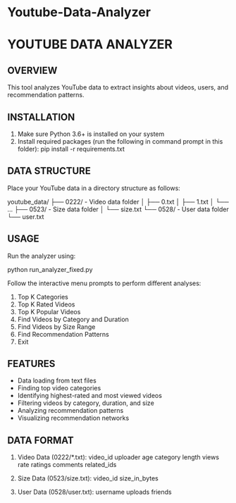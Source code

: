 # Youtube-Data-Analyzer
YOUTUBE DATA ANALYZER
=====================

OVERVIEW
--------
This tool analyzes YouTube data to extract insights about videos, users, and recommendation patterns.

INSTALLATION
-----------
1. Make sure Python 3.6+ is installed on your system
2. Install required packages (run the following in command prompt in this folder):
   pip install -r requirements.txt

DATA STRUCTURE
-------------
Place your YouTube data in a directory structure as follows:

youtube_data/
├── 0222/         - Video data folder
│   ├── 0.txt
│   ├── 1.txt
│   └── ...
├── 0523/         - Size data folder
│   └── size.txt
└── 0528/         - User data folder
    └── user.txt

USAGE
-----
Run the analyzer using:

python run_analyzer_fixed.py

Follow the interactive menu prompts to perform different analyses:
1. Top K Categories
2. Top K Rated Videos
3. Top K Popular Videos
4. Find Videos by Category and Duration
5. Find Videos by Size Range
6. Find Recommendation Patterns
0. Exit

FEATURES
--------
- Data loading from text files
- Finding top video categories
- Identifying highest-rated and most viewed videos
- Filtering videos by category, duration, and size
- Analyzing recommendation patterns
- Visualizing recommendation networks

DATA FORMAT
----------
1. Video Data (0222/*.txt):
   video_id uploader age category length views rate ratings comments related_ids

2. Size Data (0523/size.txt):
   video_id size_in_bytes

3. User Data (0528/user.txt):
   username uploads friends
